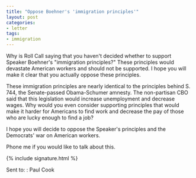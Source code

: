```yaml
---
title: "Oppose Boehner's 'immigration principles'"
layout: post
categories:
- letter
tags:
- immigration
---
```


Why is Roll Call saying that you haven't decided whether to support Speaker Boehner's "immigration principles?" These principles would devastate American workers and should not be supported. I hope you will make it clear that you actually oppose these principles.

These immigration principles are nearly identical to the principles behind S. 744, the Senate-passed Obama-Schumer amnesty. The non-partisan CBO said that this legislation would increase unemployment and decrease wages. Why would you even consider supporting principles that would make it harder for Americans to find work and decrease the pay of those who are lucky enough to find a job?

I hope you will decide to oppose the Speaker's principles and the Democrats' war on American workers.

Phone me if you would like to talk about this.

{% include signature.html %}

Sent to:
: Paul Cook
